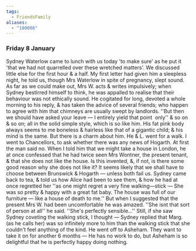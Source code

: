 ```yaml
---
tags:
  - FriendsFamily
aliases:
  - "100008"
---
```

### Friday 8 January

Sydney Waterlow came to lunch with us today 'to make sure' as he put it 'that we had not quarrelled over these wretched matters'. We discussed little else for the first hour & a half. My first letter had given him a sleepless night, he told us, though Mrs Waterlow in spite of pregnancy, slept sound. As far as we could make out, Mrs W. acts & writes impulsively; when Sydney bestirred himself to think, he was appalled to realise that their behaviour was not ethically sound. He cogitated for long, devoted a whole morning to his reply, & has taken the advice of several friends; who happen to agree with him that chimneys are usually swept by landlords. ''But then we should have asked your leave — I entirely yield that point ­ only'' & so on & so on; all in the solid simple style, which is so like him. His fat pink body always seems to me boneless & hairless like that of a gigantic child; & his mind is the same. But there is a charm about him. He & L. went for a walk. I went to Chancellors, to ask whether there was any news of Hogarth. At first the man said no. When I told him that we might take a house in London, he at once confessed that he had twice seen Mrs Wontner, the present tenant, & that she does not like the house. Is this invented, &, if not, is there some good reason why she does not like it? It seems likely that we shall have to choose between Brunswick & Hogarth — unless both fail us. Sydney came back to tea, & told us how Alice had been to see them, & how he had at once regretted her ''as one might regret a very fine walking—stick — She was so pretty & happy with a great fat baby. The house was full of our furniture — like a house of death to me.'' But when I suggested that the present Mrs W. had been uncomfortable he was amazed. ''She isnt that sort of person at all'' he said. ''She's perfectly sensible…'' Still, if she saw Sydney coveting the walking stick, I thought — Sydney replied that Marg. (as he calls her) was so infinitely more to him than the walking stick that she couldn't feel anything of the kind. He went off to Asheham. They want to take it on for another 6 months — He has no work to do, but Asheham is so delightful that he is perfectly happy doing nothing.